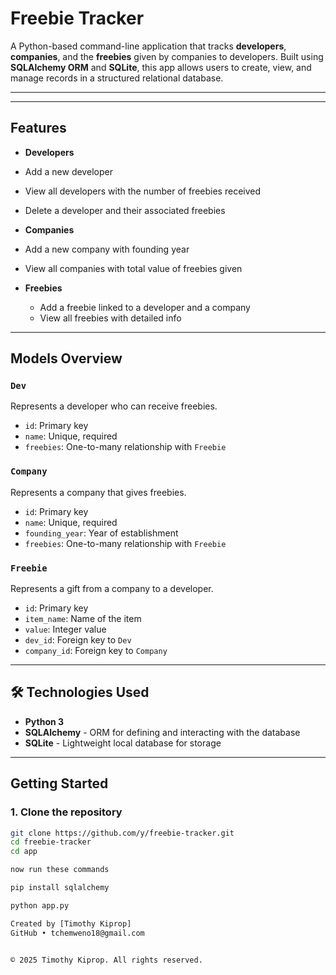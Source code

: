 # Freebie Tracker

A Python-based command-line application that tracks **developers**, **companies**, and the **freebies** given by companies to developers. Built using **SQLAlchemy ORM** and **SQLite**, this app allows users to create, view, and manage records in a structured relational database.

---

---

##  Features

-  **Developers**
  - Add a new developer
  - View all developers with the number of freebies received
  - Delete a developer and their associated freebies

-  **Companies**
  - Add a new company with founding year
  - View all companies with total value of freebies given

- **Freebies**
  - Add a freebie linked to a developer and a company
  - View all freebies with detailed info

---

##  Models Overview

### `Dev`
Represents a developer who can receive freebies.

- `id`: Primary key
- `name`: Unique, required
- `freebies`: One-to-many relationship with `Freebie`

### `Company`
Represents a company that gives freebies.

- `id`: Primary key
- `name`: Unique, required
- `founding_year`: Year of establishment
- `freebies`: One-to-many relationship with `Freebie`

### `Freebie`
Represents a gift from a company to a developer.

- `id`: Primary key
- `item_name`: Name of the item
- `value`: Integer value
- `dev_id`: Foreign key to `Dev`
- `company_id`: Foreign key to `Company`

---

## 🛠️ Technologies Used

- **Python 3**
- **SQLAlchemy** - ORM for defining and interacting with the database
- **SQLite** - Lightweight local database for storage

---

## Getting Started

### 1. Clone the repository
```bash
git clone https://github.com/y/freebie-tracker.git
cd freebie-tracker
cd app

now run these commands 

pip install sqlalchemy

python app.py

Created by [Timothy Kiprop]
GitHub • tchemweno18@gmail.com


© 2025 Timothy Kiprop. All rights reserved.






